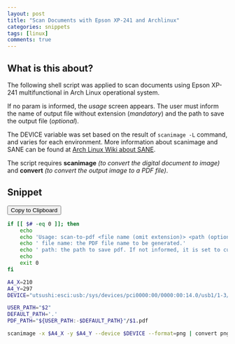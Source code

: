 ```yaml
---
layout: post
title: "Scan Documents with Epson XP-241 and Archlinux"
categories: snippets
tags: [linux]
comments: true
---
```


## What is this about?

The following shell script was applied to scan documents using Epson XP-241 multifunctional in Arch Linux operational system.

If no param is informed, the *usage* screen appears. The user must inform the name of output file without extension (*mandatory*) and the path to save the output file (*optional*).  

The DEVICE variable was set based on the result of `scanimage -L` command, and varies for each environment. More information about scanimage and SANE can be found at <a href="https://wiki.archlinux.org/index.php/SANE" target="_blank">Arch Linux Wiki about SANE</a>.

The script requires **scanimage** *(to convert the digital document to image)* and **convert** *(to convert the output image to a PDF file)*.

## Snippet
<input type="button" value="Copy to Clipboard" onclick="copyToClipboard()"/>

```bash
if [[ $# -eq 0 ]]; then
	echo
	echo 'Usage: scan-to-pdf <file name (omit extension)> <path (optional)>'
	echo ' file name: the PDF file name to be generated.'
	echo ' path: the path to save pdf. If not informed, it is set to current directory.'
	echo
	exit 0
fi

A4_X=210
A4_Y=297
DEVICE="utsushi:esci:usb:/sys/devices/pci0000:00/0000:00:14.0/usb1/1-3/1-3.1/1-3.1:1.0"

USER_PATH="$2"
DEFAULT_PATH='.'
PDF_PATH="${USER_PATH:-$DEFAULT_PATH}"/$1.pdf

scanimage -x $A4_X -y $A4_Y --device $DEVICE --format=png | convert png:- $PDF_PATH
```
